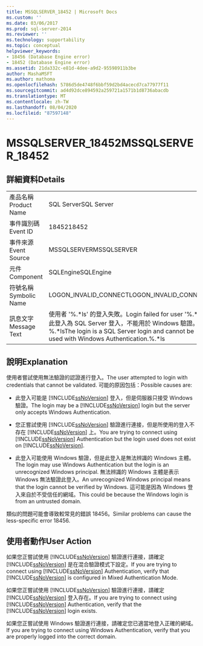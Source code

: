 ```yaml
---
title: MSSQLSERVER_18452 | Microsoft Docs
ms.custom: ''
ms.date: 03/06/2017
ms.prod: sql-server-2014
ms.reviewer: ''
ms.technology: supportability
ms.topic: conceptual
helpviewer_keywords:
- 18456 (Database Engine error)
- 18452 (Database Engine error)
ms.assetid: 21da332c-e81d-4dee-a9d2-95598911b3be
author: MashaMSFT
ms.author: mathoma
ms.openlocfilehash: 5786d5de4748f6bbf59d2bd4acecd7ca77977f11
ms.sourcegitcommit: ad4d92dce894592a259721a1571b1d8736abacdb
ms.translationtype: MT
ms.contentlocale: zh-TW
ms.lasthandoff: 08/04/2020
ms.locfileid: "87597148"
---
```

# <a name="mssqlserver_18452"></a><span data-ttu-id="a24be-102">MSSQLSERVER_18452</span><span class="sxs-lookup"><span data-stu-id="a24be-102">MSSQLSERVER_18452</span></span>
    
## <a name="details"></a><span data-ttu-id="a24be-103">詳細資料</span><span class="sxs-lookup"><span data-stu-id="a24be-103">Details</span></span>  
  
|||  
|-|-|  
|<span data-ttu-id="a24be-104">產品名稱</span><span class="sxs-lookup"><span data-stu-id="a24be-104">Product Name</span></span>|<span data-ttu-id="a24be-105">SQL Server</span><span class="sxs-lookup"><span data-stu-id="a24be-105">SQL Server</span></span>|  
|<span data-ttu-id="a24be-106">事件識別碼</span><span class="sxs-lookup"><span data-stu-id="a24be-106">Event ID</span></span>|<span data-ttu-id="a24be-107">18452</span><span class="sxs-lookup"><span data-stu-id="a24be-107">18452</span></span>|  
|<span data-ttu-id="a24be-108">事件來源</span><span class="sxs-lookup"><span data-stu-id="a24be-108">Event Source</span></span>|<span data-ttu-id="a24be-109">MSSQLSERVER</span><span class="sxs-lookup"><span data-stu-id="a24be-109">MSSQLSERVER</span></span>|  
|<span data-ttu-id="a24be-110">元件</span><span class="sxs-lookup"><span data-stu-id="a24be-110">Component</span></span>|<span data-ttu-id="a24be-111">SQLEngine</span><span class="sxs-lookup"><span data-stu-id="a24be-111">SQLEngine</span></span>|  
|<span data-ttu-id="a24be-112">符號名稱</span><span class="sxs-lookup"><span data-stu-id="a24be-112">Symbolic Name</span></span>|<span data-ttu-id="a24be-113">LOGON_INVALID_CONNECT</span><span class="sxs-lookup"><span data-stu-id="a24be-113">LOGON_INVALID_CONNECT</span></span>|  
|<span data-ttu-id="a24be-114">訊息文字</span><span class="sxs-lookup"><span data-stu-id="a24be-114">Message Text</span></span>|<span data-ttu-id="a24be-115">使用者 '%.\*ls' 的登入失敗。</span><span class="sxs-lookup"><span data-stu-id="a24be-115">Login failed for user '%.\*ls'.</span></span> <span data-ttu-id="a24be-116">此登入為 SQL Server 登入，不能用於 Windows 驗證。%.\*ls</span><span class="sxs-lookup"><span data-stu-id="a24be-116">The login is a SQL Server login and cannot be used with Windows Authentication.%.\*ls</span></span>|  
  
## <a name="explanation"></a><span data-ttu-id="a24be-117">說明</span><span class="sxs-lookup"><span data-stu-id="a24be-117">Explanation</span></span>  
 <span data-ttu-id="a24be-118">使用者嘗試使用無法驗證的認證進行登入。</span><span class="sxs-lookup"><span data-stu-id="a24be-118">The user attempted to login with credentials that cannot be validated.</span></span> <span data-ttu-id="a24be-119">可能的原因包括：</span><span class="sxs-lookup"><span data-stu-id="a24be-119">Possible causes are:</span></span>  
  
-   <span data-ttu-id="a24be-120">此登入可能是 [!INCLUDE[ssNoVersion](../../includes/ssnoversion-md.md)] 登入，但是伺服器只接受 Windows 驗證。</span><span class="sxs-lookup"><span data-stu-id="a24be-120">The login may be a [!INCLUDE[ssNoVersion](../../includes/ssnoversion-md.md)] login but the server only accepts Windows Authentication.</span></span>  
  
-   <span data-ttu-id="a24be-121">您正嘗試使用 [!INCLUDE[ssNoVersion](../../includes/ssnoversion-md.md)] 驗證進行連接，但是所使用的登入不存在 [!INCLUDE[ssNoVersion](../../includes/ssnoversion-md.md)] 上。</span><span class="sxs-lookup"><span data-stu-id="a24be-121">You are trying to connect using [!INCLUDE[ssNoVersion](../../includes/ssnoversion-md.md)] Authentication but the login used does not exist on [!INCLUDE[ssNoVersion](../../includes/ssnoversion-md.md)].</span></span>  
  
-   <span data-ttu-id="a24be-122">此登入可能使用 Windows 驗證，但是此登入是無法辨識的 Windows 主體。</span><span class="sxs-lookup"><span data-stu-id="a24be-122">The login may use Windows Authentication but the login is an unrecognized Windows principal.</span></span> <span data-ttu-id="a24be-123">無法辨識的 Windows 主體是表示 Windows 無法驗證此登入。</span><span class="sxs-lookup"><span data-stu-id="a24be-123">An unrecognized Windows principal means that the login cannot be verified by Windows.</span></span> <span data-ttu-id="a24be-124">這可能是因為 Windows 登入來自於不受信任的網域。</span><span class="sxs-lookup"><span data-stu-id="a24be-124">This could be because the Windows login is from an untrusted domain.</span></span>  
  
 <span data-ttu-id="a24be-125">類似的問題可能會導致較常見的錯誤 18456。</span><span class="sxs-lookup"><span data-stu-id="a24be-125">Similar problems can cause the less-specific error 18456.</span></span>  
  
## <a name="user-action"></a><span data-ttu-id="a24be-126">使用者動作</span><span class="sxs-lookup"><span data-stu-id="a24be-126">User Action</span></span>  
 <span data-ttu-id="a24be-127">如果您正嘗試使用 [!INCLUDE[ssNoVersion](../../includes/ssnoversion-md.md)] 驗證進行連接，請確定 [!INCLUDE[ssNoVersion](../../includes/ssnoversion-md.md)] 是在混合驗證模式下設定。</span><span class="sxs-lookup"><span data-stu-id="a24be-127">If you are trying to connect using [!INCLUDE[ssNoVersion](../../includes/ssnoversion-md.md)] Authentication, verify that [!INCLUDE[ssNoVersion](../../includes/ssnoversion-md.md)] is configured in Mixed Authentication Mode.</span></span>  
  
 <span data-ttu-id="a24be-128">如果您正嘗試使用 [!INCLUDE[ssNoVersion](../../includes/ssnoversion-md.md)] 驗證進行連接，請確定 [!INCLUDE[ssNoVersion](../../includes/ssnoversion-md.md)] 登入存在。</span><span class="sxs-lookup"><span data-stu-id="a24be-128">If you are trying to connect using [!INCLUDE[ssNoVersion](../../includes/ssnoversion-md.md)] Authentication, verify that the [!INCLUDE[ssNoVersion](../../includes/ssnoversion-md.md)] login exists.</span></span>  
  
 <span data-ttu-id="a24be-129">如果您正嘗試使用 Windows 驗證進行連接，請確定您已適當地登入正確的網域。</span><span class="sxs-lookup"><span data-stu-id="a24be-129">If you are trying to connect using Windows Authentication, verify that you are properly logged into the correct domain.</span></span>  
  
  
